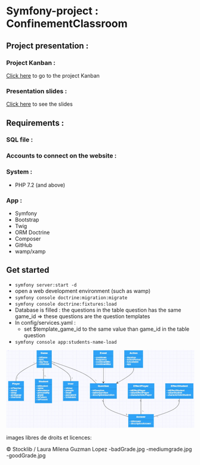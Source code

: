 # Symfony-project : ConfinementClassroom

## Project presentation :

### Project Kanban :
[Click here](https://github.com/Zerui-WANG/Symfony-project/projects/1) to go to the project Kanban

### Presentation slides :
[Click here](https://github.com/Zerui-WANG/Symfony-project/blob/develop/presentation_slides.pdf) to see the slides

## Requirements :

### SQL file :

### Accounts to connect on the website :

### System : 
- PHP 7.2 (and above)

### App : 
- Symfony
- Bootstrap
- Twig
- ORM Doctrine
- Composer
- GitHub
- wamp/xamp

## Get started
- `symfony server:start -d`
- open a web development environment (such as wamp)
- `symfony console doctrine:migration:migrate`
- `symfony console doctrine:fixtures:load`
- Database is filled : the questions in the table question has the same game_id => these questions are the question templates
- In config/services.yaml : 
    - set $template_game_id to the same value than game_id in the table question 
- `symfony console app:students-name-load`

![Alt text](./diagrammeDeClasse.JPG)

images libres de droits et licences:

© Stocklib / Laura Milena Guzman Lopez
-badGrade.jpg
-mediumgrade.jpg
-goodGrade.jpg
